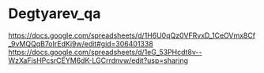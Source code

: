 # Degtyarev_qa
https://docs.google.com/spreadsheets/d/1H6U0qQz0VFRvxD_1CeOVmx8Cf_9vMQQqB7oIrEdKj9w/edit#gid=306401338
https://docs.google.com/spreadsheets/d/1eG_53PHcdt8v--WzXaFisHPcsrCEYM6dK-LGCrrdnvw/edit?usp=sharing
